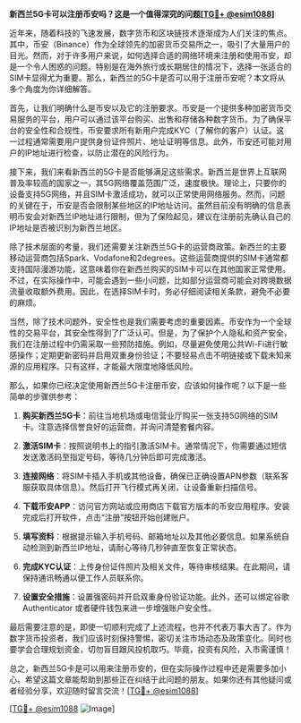 **新西兰5G卡可以注册币安吗？这是一个值得深究的问题[[TG💪+ @esim1088](https://t.me/s/esim1088)]**

近年来，随着科技的飞速发展，数字货币和区块链技术逐渐成为人们关注的焦点。其中，币安（Binance）作为全球领先的加密货币交易所之一，吸引了大量用户的目光。然而，对于许多用户来说，如何选择合适的网络环境来注册和使用币安，却是一个令人困惑的问题。特别是在海外旅行或长期居住的情况下，选择一张适合的SIM卡显得尤为重要。那么，新西兰的5G卡是否可以用于注册币安呢？本文将从多个角度为你详细解答。

首先，让我们明确什么是币安以及它的注册要求。币安是一个提供多种加密货币交易服务的平台，用户可以通过该平台购买、出售和存储各种数字货币。为了确保平台的安全性和合规性，币安要求所有新用户完成KYC（了解你的客户）认证。这一过程通常需要用户提供身份证件照片、地址证明等信息。此外，币安还可能对用户的IP地址进行检查，以防止潜在的风险行为。

接下来，我们来看新西兰的5G卡是否能够满足这些需求。新西兰是世界上互联网普及率较高的国家之一，其5G网络覆盖范围广泛，速度极快。理论上，只要你的设备支持5G网络，并且SIM卡激活成功，就可以正常使用网络服务。然而，问题的关键在于，币安是否会限制某些地区的IP地址访问。虽然目前没有明确的信息表明币安会对新西兰IP地址进行限制，但为了保险起见，建议在注册前先确认自己的IP地址是否被识别为新西兰地区。

除了技术层面的考量，我们还需要关注新西兰5G卡的运营商政策。新西兰的主要移动运营商包括Spark、Vodafone和2degrees。这些运营商提供的SIM卡通常都支持国际漫游功能，这意味着你在新西兰购买的SIM卡可以在其他国家正常使用。不过，在实际操作中，可能会遇到一些小问题，比如部分运营商可能会对跨境数据流量收取额外费用。因此，在选择SIM卡时，务必仔细阅读相关条款，避免不必要的麻烦。

当然，除了技术问题外，安全性也是我们需要考虑的重要因素。币安作为一个全球性的交易平台，其安全性得到了广泛认可。但是，为了保护个人隐私和资产安全，我们在注册过程中仍需采取一些预防措施。例如，尽量避免使用公共Wi-Fi进行敏感操作；定期更新密码并启用双重身份验证；不要轻易点击不明链接或下载未知来源的应用程序。只有这样，才能最大限度地降低风险。

那么，如果你已经决定使用新西兰5G卡注册币安，应该如何操作呢？以下是一些简单的步骤供参考：

1. **购买新西兰5G卡**：前往当地机场或电信营业厅购买一张支持5G网络的SIM卡。注意选择信誉良好的运营商，并询问清楚套餐内容。
   
2. **激活SIM卡**：按照说明书上的指引激活SIM卡。通常情况下，你需要通过短信发送激活码至指定号码，等待几分钟后即可完成激活。

3. **连接网络**：将SIM卡插入手机或其他设备，确保已正确设置APN参数（联系客服获取具体信息）。然后打开飞行模式再关闭，让设备重新扫描信号。

4. **下载币安APP**：访问官方网站或应用商店下载官方版本的币安应用程序。安装完成后打开软件，点击“注册”按钮开始创建账户。

5. **填写资料**：根据提示输入手机号码、邮箱地址以及其他必要信息。如果系统自动检测到新西兰IP地址，请耐心等待几秒钟直至恢复正常状态。

6. **完成KYC认证**：上传身份证件照片及相关文件，等待审核结果。在此期间，请保持通讯畅通以便工作人员联系你。

7. **设置安全措施**：设置强密码并开启双重身份验证功能。此外，还可以绑定谷歌 Authenticator 或者硬件钱包来进一步增强账户安全性。

最后需要注意的是，即使一切顺利完成了上述流程，也并不代表万事大吉了。作为数字货币投资者，我们应该时刻保持警惕，密切关注市场动态及政策变化。同时也要学会合理规划资金，切勿盲目跟风投机取巧。毕竟，投资有风险，入市需谨慎！

总之，新西兰5G卡是可以用来注册币安的，但在实际操作过程中还是需要多加小心。希望这篇文章能帮助到那些正在纠结于此问题的朋友。如果你还有其他疑问或者经验分享，欢迎随时留言交流！[[TG💪+ @esim1088](https://t.me/s/esim1088)]

[[TG💪+ @esim1088](https://t.me/s/esim1088) ![Image](https://i.postimg.cc/4NQfJmqS/Snipaste-2025-05-13-00-14-12.png)]